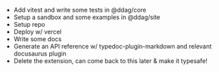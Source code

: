 - Add vitest and write some tests in @ddag/core
- Setup a sandbox and some examples in @ddag/site
- Setup repo
- Deploy w/ vercel
- Write some docs
- Generate an API reference w/ typedoc-plugin-markdown and relevant docusaurus plugin
- Delete the extension, can come back to this later & make it typesafe!
